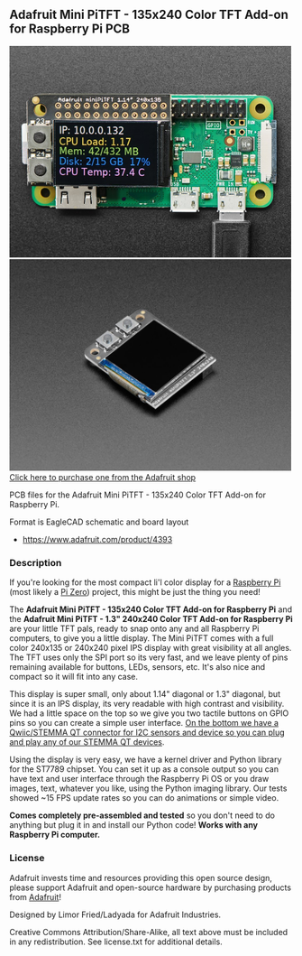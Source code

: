 ## Adafruit Mini PiTFT - 135x240 Color TFT Add-on for Raspberry Pi PCB

<a href="http://www.adafruit.com/products/4393"><img src="assets/4393.jpg?raw=true" width="500px"><br/>
<a href="http://www.adafruit.com/products/4484"><img src="assets/4484.jpg?raw=true" width="500px"><br/>
Click here to purchase one from the Adafruit shop</a>

PCB files for the Adafruit Mini PiTFT - 135x240 Color TFT Add-on for Raspberry Pi. 

Format is EagleCAD schematic and board layout
* https://www.adafruit.com/product/4393

### Description

If you're looking for the most compact li'l color display for a [Raspberry Pi](https://www.adafruit.com/category/361) (most likely a [Pi Zero](https://www.adafruit.com/category/813)) project, this might be just the thing you need!

The **Adafruit Mini PiTFT - 135x240 Color TFT Add-on for Raspberry Pi** and the **Adafruit Mini PiTFT - 1.3" 240x240 Color TFT Add-on for Raspberry Pi** are your little TFT pals, ready to snap onto any and all Raspberry Pi computers, to give you a little display. The Mini PiTFT comes with a full color 240x135 or 240x240 pixel IPS display with great visibility at all angles. The TFT uses only the SPI port so its very fast, and we leave plenty of pins remaining available for buttons, LEDs, sensors, etc. It's also nice and compact so it will fit into any case.

This display is super small, only about 1.14" diagonal or 1.3" diagonal, but since it is an IPS display, its very readable with high contrast and visibility. We had a little space on the top so we give you two tactile buttons on GPIO pins so you can create a simple user interface. [On the bottom we have a Qwiic/STEMMA QT connector for I2C sensors and device so you can plug and play any of our STEMMA QT devices](https://www.adafruit.com/?q=stemma%20qt).

Using the display is very easy, we have a kernel driver and Python library for the ST7789 chipset. You can set it up as a console output so you can have text and user interface through the Raspberry Pi OS or you draw images, text, whatever you like, using the Python imaging library. Our tests showed ~15 FPS update rates so you can do animations or simple video.

**Comes completely pre-assembled and tested** so you don't need to do anything but plug it in and install our Python code! **Works with any Raspberry Pi computer.**

### License

Adafruit invests time and resources providing this open source design, please support Adafruit and open-source hardware by purchasing products from [Adafruit](https://www.adafruit.com)!

Designed by Limor Fried/Ladyada for Adafruit Industries.

Creative Commons Attribution/Share-Alike, all text above must be included in any redistribution. 
See license.txt for additional details.
